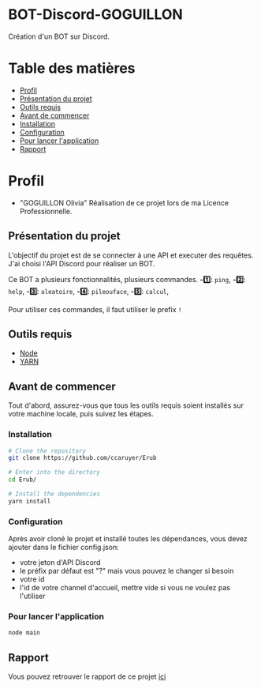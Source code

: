 # BOT-Discord-GOGUILLON

Création d'un BOT sur Discord.

# Table des matières

- [Profil](#profil)
- [Présentation du projet](#projet)
- [Outils requis](#tools)
- [Avant de commencer](#gettingStarted)
- [Installation ](#installation)
- [Configuration ](#configuration)
- [Pour lancer l'application](#starting)
- [Rapport](#rapport)

# <a name="profil"> Profil

- "GOGUILLON Olivia"
  Réalisation de ce projet lors de ma Licence Professionnelle.

## <a name="projet"> Présentation du projet

L'objectif du projet est de se connecter à une API et executer des requêtes.
J'ai choisi l'API Discord pour réaliser un BOT.

Ce BOT a plusieurs fonctionnalités, plusieurs commandes.
**-1️⃣**: `ping`,
**-2️⃣**: `help`,
**-3️⃣**: `aleatoire`,
**-4️⃣**: `pileouface`,
**-5️⃣**: `calcul`,

Pour utiliser ces commandes, il faut utiliser le prefix `!`

## <a name="tools"> Outils requis

- [Node](https://nodejs.org/en/)
- [YARN](https://www.yarnpkg.com/)

## <a name="gettingStarted"> Avant de commencer

Tout d'abord, assurez-vous que tous les outils requis soient installés sur votre machine locale, puis suivez les étapes.

### <a name="installation"> Installation

```bash
# Clone the repository
git clone https://github.com/ccaruyer/Erub

# Enter into the directory
cd Erub/

# Install the dependencies
yarn install
```

### <a name="configuration"> Configuration

Après avoir cloné le projet et installé toutes les dépendances, vous devez ajouter dans le fichier config.json:

- votre jeton d'API Discord
- le préfix par défaut est "?" mais vous pouvez le changer si besoin
- votre id
- l'id de votre channel d'accueil, mettre vide si vous ne voulez pas l'utiliser

### <a name="starting"> Pour lancer l'application

```bash
node main
```

## <a name="rapport"> Rapport

Vous pouvez retrouver le rapport de ce projet [ici](https://drive.google.com/file/d/1GdIxuQQ62irVgNe16ZMV642FnGdDtApT/view?usp=sharing)
